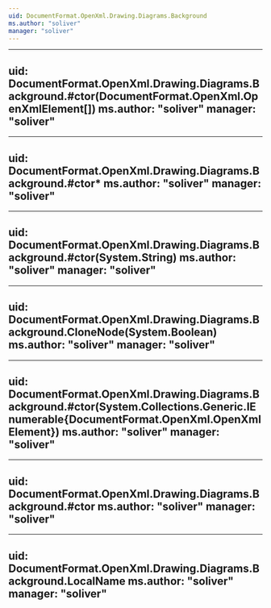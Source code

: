 ```yaml
---
uid: DocumentFormat.OpenXml.Drawing.Diagrams.Background
ms.author: "soliver"
manager: "soliver"
---
```


---
uid: DocumentFormat.OpenXml.Drawing.Diagrams.Background.#ctor(DocumentFormat.OpenXml.OpenXmlElement[])
ms.author: "soliver"
manager: "soliver"
---

---
uid: DocumentFormat.OpenXml.Drawing.Diagrams.Background.#ctor*
ms.author: "soliver"
manager: "soliver"
---

---
uid: DocumentFormat.OpenXml.Drawing.Diagrams.Background.#ctor(System.String)
ms.author: "soliver"
manager: "soliver"
---

---
uid: DocumentFormat.OpenXml.Drawing.Diagrams.Background.CloneNode(System.Boolean)
ms.author: "soliver"
manager: "soliver"
---

---
uid: DocumentFormat.OpenXml.Drawing.Diagrams.Background.#ctor(System.Collections.Generic.IEnumerable{DocumentFormat.OpenXml.OpenXmlElement})
ms.author: "soliver"
manager: "soliver"
---

---
uid: DocumentFormat.OpenXml.Drawing.Diagrams.Background.#ctor
ms.author: "soliver"
manager: "soliver"
---

---
uid: DocumentFormat.OpenXml.Drawing.Diagrams.Background.LocalName
ms.author: "soliver"
manager: "soliver"
---
